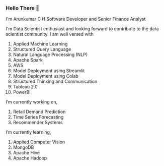 ### Hello There 👋

I'm Arunkumar C H
Software Developer and Senior Finance Analyst

I'm Data Scientist enthusiast and looking forward to contribute to the data scientist community. I am well versed with
1. Applied Machine Learning 
2. Structured Query Language
3. Natural Language Processing (NLP)
4. Apache Spark
5. AWS
6. Model Deployment using Streamlit
7. Model Deployment using Colab
8. Structured Thinking and Communication
9. Tableau 2.0
10. PowerBI

I’m currently working on,

1. Retail Demand Prediction
2. Time Series Forecasting
3. Recommender Systems

I’m currently learning, 
1. Applied Computer Vision
2. MongoDB
3. Apache Hive
4. Apache Hadoop

<!--
**Arunkumar-CH/Arunkumar-CH** is a ✨ _special_ ✨ repository because its `README.md` (this file) appears on your GitHub profile.

Here are some ideas to get you started:

- 🔭 I’m currently working on ...
- 🌱 I’m currently learning ...
- 👯 I’m looking to collaborate on ...
- 🤔 I’m looking for help with ...
- 💬 Ask me about ...
- 📫 How to reach me: ...
- 😄 Pronouns: ...
- ⚡ Fun fact: ...
-->
